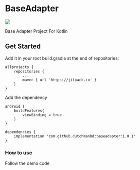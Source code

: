 # BaseAdapter
[![](https://jitpack.io/v/dutchmanbd/baseadapter.svg)](https://jitpack.io/#dutchmanbd/baseadapter)

Base Adapter Project For Kotlin

## Get Started
Add it in your root build.gradle at the end of repositories:

```
allprojects {
	repositories {
		...
		maven { url 'https://jitpack.io' }	
	}
}
```
Add the dependency

```
android {
    buildFeatures{
        viewBinding = true
    }
}
```

```
dependencies {
	implementation 'com.github.dutchmanbd:baseadapter:1.0.1'
}
```

### How to use

Follow the demo code
